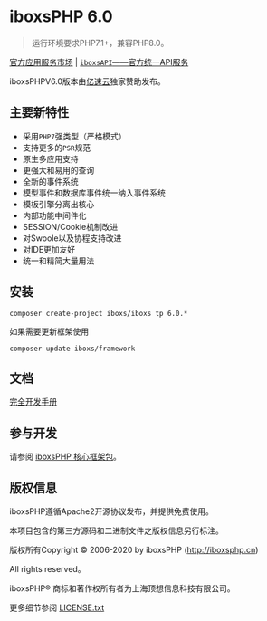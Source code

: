 iboxsPHP 6.0
===============

> 运行环境要求PHP7.1+，兼容PHP8.0。

[官方应用服务市场](https://market.iboxs.com) | [`iboxsAPI`——官方统一API服务](https://docs.iboxs.com/iboxs-api)

iboxsPHPV6.0版本由[亿速云](https://www.yisu.com/)独家赞助发布。

## 主要新特性

* 采用`PHP7`强类型（严格模式）
* 支持更多的`PSR`规范
* 原生多应用支持
* 更强大和易用的查询
* 全新的事件系统
* 模型事件和数据库事件统一纳入事件系统
* 模板引擎分离出核心
* 内部功能中间件化
* SESSION/Cookie机制改进
* 对Swoole以及协程支持改进
* 对IDE更加友好
* 统一和精简大量用法

## 安装

~~~
composer create-project iboxs/iboxs tp 6.0.*
~~~

如果需要更新框架使用
~~~
composer update iboxs/framework
~~~

## 文档

[完全开发手册](https://www.kancloud.cn/manual/iboxsphp6_0/content)

## 参与开发

请参阅 [iboxsPHP 核心框架包](https://github.com/top-iboxs/framework)。

## 版权信息

iboxsPHP遵循Apache2开源协议发布，并提供免费使用。

本项目包含的第三方源码和二进制文件之版权信息另行标注。

版权所有Copyright © 2006-2020 by iboxsPHP (http://iboxsphp.cn)

All rights reserved。

iboxsPHP® 商标和著作权所有者为上海顶想信息科技有限公司。

更多细节参阅 [LICENSE.txt](LICENSE.txt)
